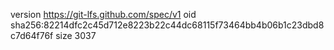 version https://git-lfs.github.com/spec/v1
oid sha256:82214dfc2c45d712e8223b22c44dc68115f73464bb4b06b1c23dbd8c7d64f76f
size 3037
